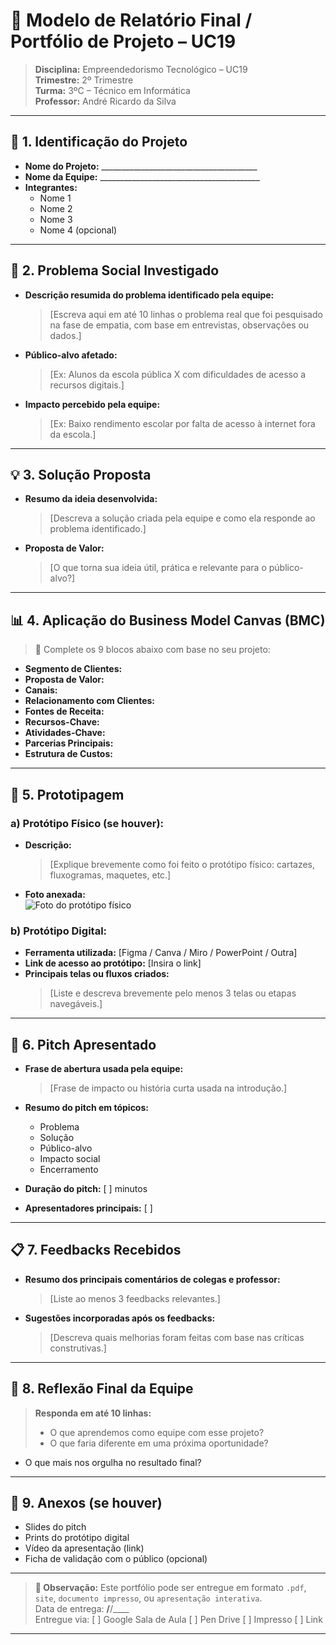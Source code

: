 # 📘 Modelo de Relatório Final / Portfólio de Projeto – UC19

> **Disciplina:** Empreendedorismo Tecnológico – UC19  
> **Trimestre:** 2º Trimestre  
> **Turma:** 3ºC – Técnico em Informática  
> **Professor:** André Ricardo da Silva

---

## 🧠 1. Identificação do Projeto
- **Nome do Projeto:** _______________________________________
- **Nome da Equipe:** ________________________________________
- **Integrantes:**
  - Nome 1
  - Nome 2
  - Nome 3
  - Nome 4 (opcional)

---

## 📍 2. Problema Social Investigado
- **Descrição resumida do problema identificado pela equipe:**
  > [Escreva aqui em até 10 linhas o problema real que foi pesquisado na fase de empatia, com base em entrevistas, observações ou dados.]

- **Público-alvo afetado:**
  > [Ex: Alunos da escola pública X com dificuldades de acesso a recursos digitais.]

- **Impacto percebido pela equipe:**
  > [Ex: Baixo rendimento escolar por falta de acesso à internet fora da escola.]

---

## 💡 3. Solução Proposta
- **Resumo da ideia desenvolvida:**
  > [Descreva a solução criada pela equipe e como ela responde ao problema identificado.]

- **Proposta de Valor:**
  > [O que torna sua ideia útil, prática e relevante para o público-alvo?]

---

## 📊 4. Aplicação do Business Model Canvas (BMC)
> 📝 Complete os 9 blocos abaixo com base no seu projeto:

- **Segmento de Clientes:**
- **Proposta de Valor:**
- **Canais:**
- **Relacionamento com Clientes:**
- **Fontes de Receita:**
- **Recursos-Chave:**
- **Atividades-Chave:**
- **Parcerias Principais:**
- **Estrutura de Custos:**

---

## 🧪 5. Prototipagem

### a) Protótipo Físico (se houver):
- **Descrição:**  
  > [Explique brevemente como foi feito o protótipo físico: cartazes, fluxogramas, maquetes, etc.]
- **Foto anexada:**  
  ![Foto do protótipo físico](link-ou-inserção-da-imagem)

### b) Protótipo Digital:
- **Ferramenta utilizada:** [Figma / Canva / Miro / PowerPoint / Outra]  
- **Link de acesso ao protótipo:** [Insira o link]  
- **Principais telas ou fluxos criados:**  
  > [Liste e descreva brevemente pelo menos 3 telas ou etapas navegáveis.]

---

## 🎤 6. Pitch Apresentado

- **Frase de abertura usada pela equipe:**  
  > [Frase de impacto ou história curta usada na introdução.]

- **Resumo do pitch em tópicos:**  
  - Problema  
  - Solução  
  - Público-alvo  
  - Impacto social  
  - Encerramento

- **Duração do pitch:** [   ] minutos  
- **Apresentadores principais:** [   ]

---

## 📋 7. Feedbacks Recebidos

- **Resumo dos principais comentários de colegas e professor:**  
  > [Liste ao menos 3 feedbacks relevantes.]

- **Sugestões incorporadas após os feedbacks:**  
  > [Descreva quais melhorias foram feitas com base nas críticas construtivas.]

---

## 🧭 8. Reflexão Final da Equipe

> **Responda em até 10 linhas:**  
> - O que aprendemos como equipe com esse projeto?  
> - O que faria diferente em uma próxima oportunidade?  
- O que mais nos orgulha no resultado final?

---

## 📎 9. Anexos (se houver)

- Slides do pitch  
- Prints do protótipo digital  
- Vídeo da apresentação (link)  
- Ficha de validação com o público (opcional)  

---

> **📝 Observação:** Este portfólio pode ser entregue em formato `.pdf`, `site`, `documento impresso`, ou `apresentação interativa`.  
> Data de entrega: ____/____/____  
> Entregue via: [   ] Google Sala de Aula  [   ] Pen Drive  [   ] Impresso  [   ] Link

---